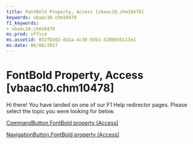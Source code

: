 ```yaml
---
title: FontBold Property, Access [vbaac10.chm10478]
keywords: vbaac10.chm10478
f1_keywords:
- vbaac10.chm10478
ms.prod: office
ms.assetid: 032fb502-da1a-4c30-93b1-d20b93b113e1
ms.date: 06/08/2017
---
```



# FontBold Property, Access [vbaac10.chm10478]

Hi there! You have landed on one of our F1 Help redirector pages. Please select the topic you were looking for below.

[CommandButton.FontBold property (Access)](http://msdn.microsoft.com/library/6a736a00-6305-74cd-47b9-aa29b8a76d62%28Office.15%29.aspx)

[NavigationButton.FontBold property (Access)](http://msdn.microsoft.com/library/bdf44cca-eae9-34d7-50a3-d3ac52c9ae39%28Office.15%29.aspx)


